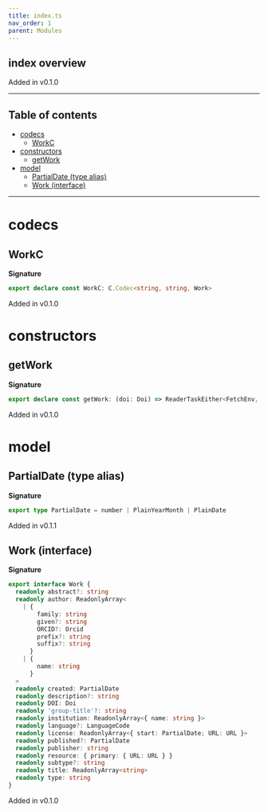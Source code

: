 ```yaml
---
title: index.ts
nav_order: 1
parent: Modules
---
```


## index overview

Added in v0.1.0

---

<h2 class="text-delta">Table of contents</h2>

- [codecs](#codecs)
  - [WorkC](#workc)
- [constructors](#constructors)
  - [getWork](#getwork)
- [model](#model)
  - [PartialDate (type alias)](#partialdate-type-alias)
  - [Work (interface)](#work-interface)

---

# codecs

## WorkC

**Signature**

```ts
export declare const WorkC: C.Codec<string, string, Work>
```

Added in v0.1.0

# constructors

## getWork

**Signature**

```ts
export declare const getWork: (doi: Doi) => ReaderTaskEither<FetchEnv, unknown, Work>
```

Added in v0.1.0

# model

## PartialDate (type alias)

**Signature**

```ts
export type PartialDate = number | PlainYearMonth | PlainDate
```

Added in v0.1.1

## Work (interface)

**Signature**

```ts
export interface Work {
  readonly abstract?: string
  readonly author: ReadonlyArray<
    | {
        family: string
        given?: string
        ORCID?: Orcid
        prefix?: string
        suffix?: string
      }
    | {
        name: string
      }
  >
  readonly created: PartialDate
  readonly description?: string
  readonly DOI: Doi
  readonly 'group-title'?: string
  readonly institution: ReadonlyArray<{ name: string }>
  readonly language?: LanguageCode
  readonly license: ReadonlyArray<{ start: PartialDate; URL: URL }>
  readonly published?: PartialDate
  readonly publisher: string
  readonly resource: { primary: { URL: URL } }
  readonly subtype?: string
  readonly title: ReadonlyArray<string>
  readonly type: string
}
```

Added in v0.1.0
